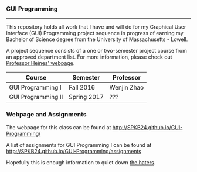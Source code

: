 ### GUI Programming
----

This repository holds all work that I have and will do for my Graphical User Interface (GUI) Programming project sequence in progress of earning my Bachelor of Science degree from the University of Massachusetts - Lowell. 

A project sequence consists of a one or two-semester project course from an approved department list. For more information, please check out [Professor Heines' webpage](https://www.teaching.cs.uml.edu/~heines/curriculum/ugrad/PolicyStatements/ProjectSequence.jsp).

Course             | Semester    | Professor
------------------ | ----------- | -------------
GUI Programming I  | Fall 2016   | Wenjin Zhao
GUI Programming II | Spring 2017 | ???


### Webpage and Assignments
The webpage for this class can be found at http://SPKB24.github.io/GUI-Programming/

A list of assignments for GUI Programming I can be found at http://SPKB24.github.io/GUI-Programming/assignments

Hopefully this is enough information to quiet down [the haters](http://www.darrienglasser.com/).
